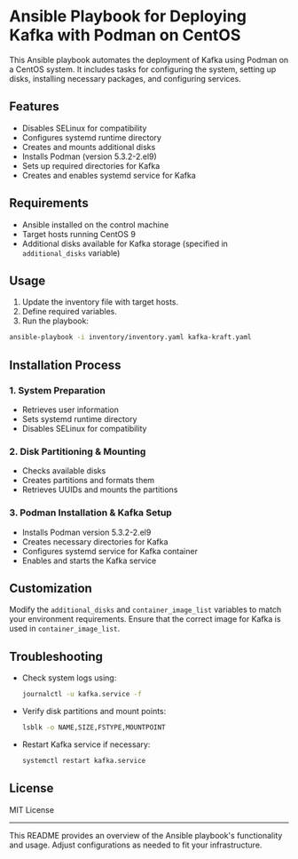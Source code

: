 # Ansible Playbook for Deploying Kafka with Podman on CentOS

This Ansible playbook automates the deployment of Kafka using Podman on a CentOS system. It includes tasks for configuring the system, setting up disks, installing necessary packages, and configuring services.

## Features
- Disables SELinux for compatibility
- Configures systemd runtime directory
- Creates and mounts additional disks
- Installs Podman (version 5.3.2-2.el9)
- Sets up required directories for Kafka
- Creates and enables systemd service for Kafka

## Requirements
- Ansible installed on the control machine
- Target hosts running CentOS 9
- Additional disks available for Kafka storage (specified in `additional_disks` variable)

## Usage
1. Update the inventory file with target hosts.
2. Define required variables.
3. Run the playbook:

```sh
ansible-playbook -i inventory/inventory.yaml kafka-kraft.yaml
```

## Installation Process
### 1. System Preparation
- Retrieves user information
- Sets systemd runtime directory
- Disables SELinux for compatibility

### 2. Disk Partitioning & Mounting
- Checks available disks
- Creates partitions and formats them
- Retrieves UUIDs and mounts the partitions

### 3. Podman Installation & Kafka Setup
- Installs Podman version 5.3.2-2.el9
- Creates necessary directories for Kafka
- Configures systemd service for Kafka container
- Enables and starts the Kafka service

## Customization
Modify the `additional_disks` and `container_image_list` variables to match your environment requirements. Ensure that the correct image for Kafka is used in `container_image_list`.

## Troubleshooting
- Check system logs using:
  ```sh
  journalctl -u kafka.service -f
  ```
- Verify disk partitions and mount points:
  ```sh
  lsblk -o NAME,SIZE,FSTYPE,MOUNTPOINT
  ```
- Restart Kafka service if necessary:
  ```sh
  systemctl restart kafka.service
  ```

## License
MIT License

---
This README provides an overview of the Ansible playbook's functionality and usage. Adjust configurations as needed to fit your infrastructure.